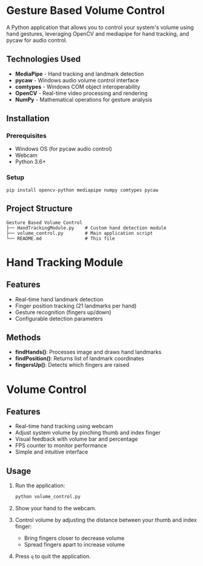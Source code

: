# Gesture Based Volume Control

A Python application that allows you to control your system's volume using hand gestures, leveraging OpenCV and mediapipe for hand tracking, and pycaw for audio control.

## Technologies Used 
- **MediaPipe** - Hand tracking and landmark detection  
- **pycaw** - Windows audio volume control interface  
- **comtypes** - Windows COM object interoperability  
- **OpenCV** - Real-time video processing and rendering  
- **NumPy** - Mathematical operations for gesture analysis

## Installation 

### Prerequisites
- Windows OS (for pycaw audio control)
- Webcam
- Python 3.6+

### Setup
```
pip install opencv-python mediapipe numpy comtypes pycaw
```

## Project Structure 
```
Gesture Based Volume Control
├── HandTrackingModule.py    # Custom hand detection module
├── volume_control.py        # Main application script
└── README.md                # This file
```



# Hand Tracking Module

## Features
- Real-time hand landmark detection
- Finger position tracking (21 landmarks per hand)
- Gesture recognition (fingers up/down)
- Configurable detection parameters

## Methods
- **findHands()**: Processes image and draws hand landmarks
- **findPosition()**: Returns list of landmark coordinates
- **fingersUp()**: Detects which fingers are raised




# Volume Control

## Features 
- Real-time hand tracking using webcam
- Adjust system volume by pinching thumb and index finger
- Visual feedback with volume bar and percentage
- FPS counter to monitor performance
- Simple and intuitive interface

## Usage 
1. Run the application:
   ```bash
   python volume_control.py
   ```

2. Show your hand to the webcam.
3. Control volume by adjusting the distance between your thumb and index finger:
   - Bring fingers closer to decrease volume
   - Spread fingers apart to increase volume

4. Press `q` to quit the application.






